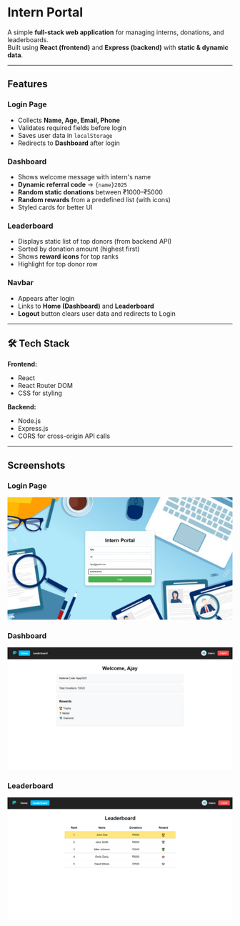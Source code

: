 # Intern Portal

A simple **full-stack web application** for managing interns, donations, and leaderboards.  
Built using **React (frontend)** and **Express (backend)** with **static & dynamic data**.

---

## Features

### **Login Page**

- Collects **Name, Age, Email, Phone**
- Validates required fields before login
- Saves user data in `localStorage`
- Redirects to **Dashboard** after login

### **Dashboard**

- Shows welcome message with intern's name
- **Dynamic referral code** → `{name}2025`
- **Random static donations** between ₹1000–₹5000
- **Random rewards** from a predefined list (with icons)
- Styled cards for better UI

### **Leaderboard**

- Displays static list of top donors (from backend API)
- Sorted by donation amount (highest first)
- Shows **reward icons** for top ranks
- Highlight for top donor row

### **Navbar**

- Appears after login
- Links to **Home (Dashboard)** and **Leaderboard**
- **Logout** button clears user data and redirects to Login

---

## 🛠 Tech Stack

**Frontend:**

- React
- React Router DOM
- CSS for styling

**Backend:**

- Node.js
- Express.js
- CORS for cross-origin API calls

---

## Screenshots

### Login Page

![Login](screenshots/login.png)

### Dashboard

![Dashboard](screenshots/dashboard.png)

### Leaderboard

![Leaderboard](screenshots/leaderboard.png)
